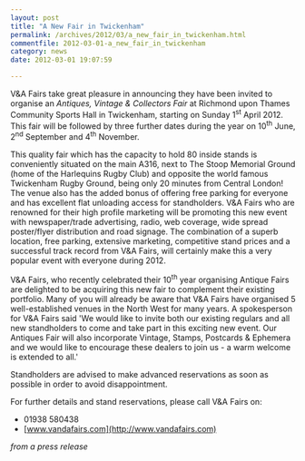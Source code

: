 ```yaml
---
layout: post
title: "A New Fair in Twickenham"
permalink: /archives/2012/03/a_new_fair_in_twickenham.html
commentfile: 2012-03-01-a_new_fair_in_twickenham
category: news
date: 2012-03-01 19:07:59

---
```


V&A Fairs take great pleasure in announcing they have been invited to organise an *Antiques, Vintage & Collectors Fair* at Richmond upon Thames Community Sports Hall in Twickenham, starting on Sunday 1<sup>st</sup> April 2012. This fair will be followed by three further dates during the year on 10<sup>th</sup> June, 2<sup>nd</sup> September and 4<sup>th</sup> November.

This quality fair which has the capacity to hold 80 inside stands is conveniently situated on the main A316, next to The Stoop Memorial Ground (home of the Harlequins Rugby Club) and opposite the world famous Twickenham Rugby Ground, being only 20 minutes from Central London! The venue also has the added bonus of offering free parking for everyone and has excellent flat unloading access for standholders. V&A Fairs who are renowned for their high profile marketing will be promoting this new event with newspaper/trade advertising, radio, web coverage, wide spread poster/flyer distribution and road signage. The combination of a superb location, free parking, extensive marketing, competitive stand prices and a successful track record from V&A Fairs, will certainly make this a very popular event with everyone during 2012.

V&A Fairs, who recently celebrated their 10<sup>th</sup> year organising Antique Fairs are delighted to be acquiring this new fair to complement their existing portfolio. Many of you will already be aware that V&A Fairs have organised 5 well-established venues in the North West for many years. A spokesperson for V&A Fairs said 'We would like to invite both our existing regulars and all new standholders to come and take part in this exciting new event. Our Antiques Fair will also incorporate Vintage, Stamps, Postcards & Ephemera and we would like to encourage these dealers to join us - a warm welcome is extended to all.'

Standholders are advised to make advanced reservations as soon as possible in order to avoid disappointment.

For further details and stand reservations, please call V&A Fairs on:

-   01938 580438
-   [www.vandafairs.com](http://www.vandafairs.com)

<cite>from a press release</cite>
